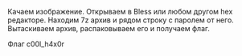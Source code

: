 Качаем изображение. Открываем в Bless или любом другом hex редакторе. Находим 7z архив и рядом строку с паролем от него. Вытаскиваем архив, распаковываем его и получаем флаг.

Флаг c00l_h4x0r
